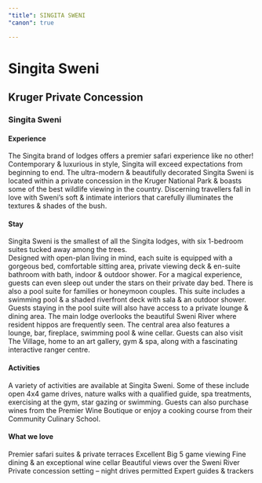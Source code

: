```yaml
---
"title": SINGITA SWENI
"canon": true

---
```


# Singita Sweni
## Kruger Private Concession
### Singita Sweni

#### Experience
The Singita brand of lodges offers a premier safari experience like no other!  Contemporary &amp; luxurious in style, Singita will exceed expectations from beginning to end.
The ultra-modern &amp; beautifully decorated Singita Sweni is located within a private concession in the Kruger National Park &amp; boasts some of the best wildlife viewing in the country.
Discerning travellers fall in love with Sweni’s soft &amp; intimate interiors that carefully illuminates the textures &amp; shades of the bush.

#### Stay
Singita Sweni is the smallest of all the Singita lodges, with six 1-bedroom suites tucked away among the trees.  
Designed with open-plan living in mind, each suite is equipped with a gorgeous bed, comfortable sitting area, private viewing deck &amp; en-suite bathroom with bath, indoor &amp; outdoor shower.  For a magical experience, guests can even sleep out under the stars on their private day bed.
There is also a pool suite for families or honeymoon couples.  This suite includes a swimming pool &amp; a shaded riverfront deck with sala &amp; an outdoor shower.  Guests staying in the pool suite will also have access to a private lounge &amp; dining area.
The main lodge overlooks the beautiful Sweni River where resident hippos are frequently seen.  The central area also features a lounge, bar, fireplace, swimming pool &amp; wine cellar.  Guests can also visit The Village, home to an art gallery, gym &amp; spa, along with a fascinating interactive ranger centre.

#### Activities
A variety of activities are available at Singita Sweni.  Some of these include open 4x4 game drives, nature walks with a qualified guide, spa treatments, exercising at the gym, star gazing or swimming.
Guests can also purchase wines from the Premier Wine Boutique or enjoy a cooking course from their Community Culinary School.


#### What we love
Premier safari suites &amp; private terraces
Excellent Big 5 game viewing
Fine dining &amp; an exceptional wine cellar
Beautiful views over the Sweni River
Private concession setting – night drives permitted
Expert guides &amp; trackers